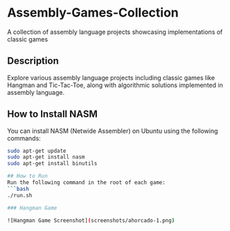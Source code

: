 # Assembly-Games-Collection
A collection of assembly language projects showcasing implementations of classic games

## Description

Explore various assembly language projects including classic games like Hangman and Tic-Tac-Toe, along with algorithmic solutions implemented in assembly language.

## How to Install NASM

You can install NASM (Netwide Assembler) on Ubuntu using the following commands:

```bash
sudo apt-get update
sudo apt-get install nasm
sudo apt-get install binutils

## How to Run
Run the following command in the root of each game:
```bash
./run.sh

### Hangman Game

![Hangman Game Screenshot](screenshots/ahorcado-1.png)

